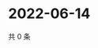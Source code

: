 # 2022-06-14

共 0 条

<!-- BEGIN WEIBO -->
<!-- 最后更新时间 Tue Jun 14 2022 18:05:21 GMT+0800 (China Standard Time) -->

<!-- END WEIBO -->
